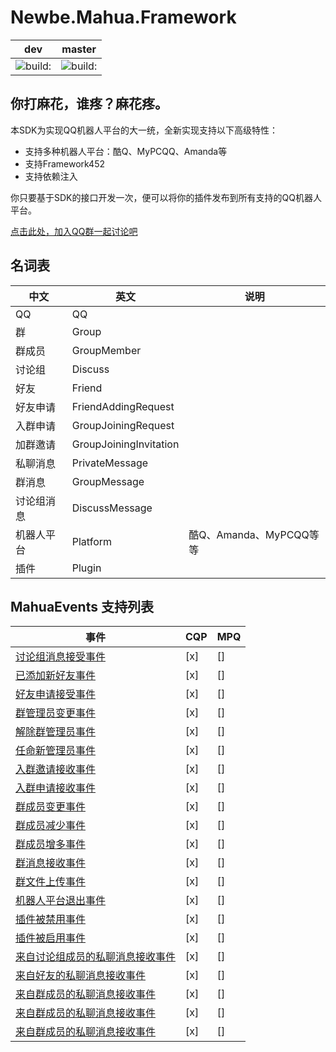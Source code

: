 # Newbe.Mahua.Framework

dev                                                                              | master
-------------------------------------------------------------------------------- | -----------------------------------------------------------------------------------
![build:](https://travis-ci.org/Newbe36524/Newbe.Mahua.Framework.svg?branch=dev) | ![build:](https://travis-ci.org/Newbe36524/Newbe.Mahua.Framework.svg?branch=master)

## 你打麻花，谁疼？麻花疼。

本SDK为实现QQ机器人平台的大一统，全新实现支持以下高级特性：

- 支持多种机器人平台：酷Q、MyPCQQ、Amanda等
- 支持Framework452
- 支持依赖注入

你只要基于SDK的接口开发一次，便可以将你的插件发布到所有支持的QQ机器人平台。

[点击此处，加入QQ群一起讨论吧](http://shang.qq.com/wpa/qunwpa?idkey=62199995e33f098e64625f54d213a3e00ed0fb01f71d839a11e7186a92b03fa6)

## 名词表

中文    | 英文                     | 说明
----- | ---------------------- | ------------------
QQ    | QQ                     |
群     | Group                  |
群成员   | GroupMember            |
讨论组   | Discuss                |
好友    | Friend                 |
好友申请  | FriendAddingRequest    |
入群申请  | GroupJoiningRequest    |
加群邀请  | GroupJoiningInvitation |
私聊消息  | PrivateMessage         |
群消息   | GroupMessage           |
讨论组消息 | DiscussMessage         |
机器人平台 | Platform               | 酷Q、Amanda、MyPCQQ等等
插件    | Plugin                 |

## MahuaEvents 支持列表

事件                                                                 | CQP | MPQ
------------------------------------------------------------------ | --- | ---
[讨论组消息接受事件]("IDiscussMessageReceivedMahuaEvent")                   | [x] | []
[已添加新好友事件]("IFriendAddedMahuaEvent")                               | [x] | []
[好友申请接受事件]("IFriendAddingRequestMahuaEvent")                       | [x] | []
[群管理员变更事件]("IGroupAdminChangedMahuaEvent")                         | [x] | []
[解除群管理员事件]("IGroupAdminDisabledMahuaEvent")                        | [x] | []
[任命新管理员事件]("IGroupAdminEnabledMahuaEvent")                         | [x] | []
[入群邀请接收事件]("IGroupJoiningInvitationReceivedMahuaEvent")            | [x] | []
[入群申请接收事件]("IGroupJoiningRequestReceivedMahuaEvent")               | [x] | []
[群成员变更事件]("IGroupMemberChangedMahuaEvent")                         | [x] | []
[群成员减少事件]("IGroupMemberDecreasedMahuaEvent")                       | [x] | []
[群成员增多事件]("IGroupMemberIncreasedMahuaEvent")                       | [x] | []
[群消息接收事件]("IGroupMessageReceivedMahuaEvent")                       | [x] | []
[群文件上传事件]("IGroupUploadedMahuaEvent")                              | [x] | []
[机器人平台退出事件]("IPlatfromExitedMahuaEvent")                           | [x] | []
[插件被禁用事件]("IPluginDisabledMahuaEvent")                             | [x] | []
[插件被启用事件]("IPluginEnabledMahuaEvent")                              | [x] | []
[来自讨论组成员的私聊消息接收事件]("IPrivateMessageFromDiscussReceivedMahuaEvent") | [x] | []
[来自好友的私聊消息接收事件]("IPrivateMessageFromFriendReceivedMahuaEvent")     | [x] | []
[来自群成员的私聊消息接收事件]("IPrivateMessageFromGroupReceivedMahuaEvent")     | [x] | []
[来自群成员的私聊消息接收事件]("IPrivateMessageFromOnlineReceivedMahuaEvent")    | [x] | []
[来自群成员的私聊消息接收事件]("IPrivateMessageReceivedMahuaEvent")              | [x] | []
